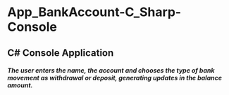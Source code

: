 # App_BankAccount-C_Sharp-Console

<h2>C# Console Application</h2>

<h5>
  The user enters the name, the account and chooses the type of bank movement as withdrawal or deposit, generating updates in the balance amount.
</h5>

